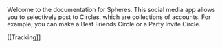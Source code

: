 Welcome to the documentation for Spheres. This social media app allows you to selectively post to Circles, which are collections of accounts. For example, you can make a Best Friends Circle or a Party Invite Circle.

[[Tracking]]